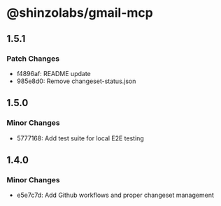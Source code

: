 # @shinzolabs/gmail-mcp

## 1.5.1

### Patch Changes

- f4896af: README update
- 985e8d0: Remove changeset-status.json

## 1.5.0

### Minor Changes

- 5777168: Add test suite for local E2E testing

## 1.4.0

### Minor Changes

- e5e7c7d: Add Github workflows and proper changeset management
